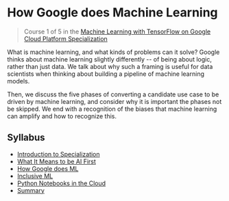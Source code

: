 # How Google does Machine Learning

> Course 1 of 5 in the [Machine Learning with TensorFlow on Google Cloud Platform Specialization](https://www.coursera.org/specializations/machine-learning-tensorflow-gcp)

What is machine learning, and what kinds of problems can it solve? Google thinks about machine learning slightly differently -- of being about logic, rather than just data. We talk about why such a framing is useful for data scientists when thinking about building a pipeline of machine learning models. 

Then, we discuss the five phases of converting a candidate use case to be driven by machine learning, and consider why it is important the phases not be skipped. We end with a recognition of the biases that machine learning can amplify and how to recognize this.

## Syllabus

* [Introduction to Specialization](1-Introduction/)
* [What It Means to be AI First](2-AIFirst/)
* [How Google does ML](3-GoogleML/)
* [Inclusive ML](4-InclusiveML/)
* [Python Notebooks in the Cloud](5-PyNotebooks/)
* [Summary](6-Summary/)